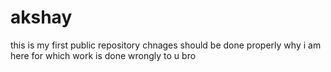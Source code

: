 # akshay
this is my first public repository
chnages should be done properly
why i am here for which work is done wrongly to u bro
